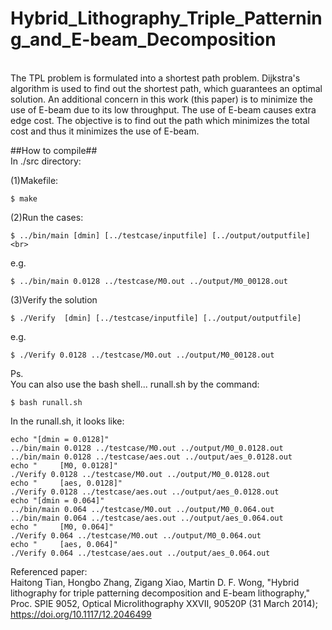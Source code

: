 # Hybrid_Lithography_Triple_Patterning_and_E-beam_Decomposition
<br>
The TPL problem is formulated into a shortest path problem. Dijkstra's algorithm is used to find out the shortest path, which guarantees an optimal solution. An additional concern in this work (this paper) is to minimize the use of E-beam due to its low throughput. The use of E-beam causes extra edge cost. The objective is to find out the path which minimizes the total cost and thus it minimizes the use of E-beam.<br>

##How to compile## <br>
In ./src directory:<br>

(1)Makefile:<br>
```
$ make
```
(2)Run the cases:<br>
```
$ ../bin/main [dmin] [../testcase/inputfile] [../output/outputfile]<br>
```
e.g.<br>
```
$ ../bin/main 0.0128 ../testcase/M0.out ../output/M0_00128.out
```
(3)Verify the solution
```
$ ./Verify  [dmin] [../testcase/inputfile] [../output/outputfile]
```
e.g. <br>
```
$ ./Verify 0.0128 ../testcase/M0.out ../output/M0_00128.out
```

Ps. <br>
You can also use the bash shell... runall.sh by the command:<br>
```
$ bash runall.sh
```
In the runall.sh, it looks like:<br>
```
echo "[dmin = 0.0128]"
../bin/main 0.0128 ../testcase/M0.out ../output/M0_0.0128.out
../bin/main 0.0128 ../testcase/aes.out ../output/aes_0.0128.out
echo "     [M0, 0.0128]"
./Verify 0.0128 ../testcase/M0.out ../output/M0_0.0128.out
echo "     [aes, 0.0128]"
./Verify 0.0128 ../testcase/aes.out ../output/aes_0.0128.out
echo "[dmin = 0.064]"
../bin/main 0.064 ../testcase/M0.out ../output/M0_0.064.out
../bin/main 0.064 ../testcase/aes.out ../output/aes_0.064.out
echo "     [M0, 0.064]"
./Verify 0.064 ../testcase/M0.out ../output/M0_0.064.out
echo "     [aes, 0.064]"
./Verify 0.064 ../testcase/aes.out ../output/aes_0.064.out
```
Referenced paper:<br>
Haitong Tian, Hongbo Zhang, Zigang Xiao, Martin D. F. Wong, "Hybrid lithography for triple patterning decomposition and E-beam lithography," Proc. SPIE 9052, Optical Microlithography XXVII, 90520P (31 March 2014); https://doi.org/10.1117/12.2046499
